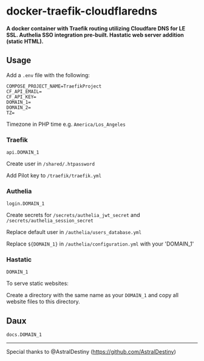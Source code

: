 # docker-traefik-cloudflaredns

#### A docker container with Traefik routing utilizing Cloudfare DNS for LE SSL. Authelia SSO integration pre-built. Hastatic web server addition (static HTML).

## Usage

Add a `.env` file with the following:

```
COMPOSE_PROJECT_NAME=TraefikProject
CF_API_EMAIL=
CF_API_KEY=
DOMAIN_1=
DOMAIN_2=
TZ=
```
Timezone in PHP time e.g. `America/Los_Angeles`

### Traefik
`api.DOMAIN_1`

Create user in `/shared/.htpassword`

Add Pilot key to `/traefik/traefik.yml`

### Authelia
`login.DOMAIN_1`

Create secrets for `/secrets/authelia_jwt_secret` and `/secrets/authelia_session_secret`

Replace default user in `/authelia/users_database.yml`

Replace `${DOMAIN_1}` in `/authelia/configuration.yml` with your 'DOMAIN_1'

### Hastatic
`DOMAIN_1`

To serve static websites:

Create a directory with the same name as your `DOMAIN_1` and copy all website files to this directory.

## Daux
`docs.DOMAIN_1`

<hr>

Special thanks to @AstralDestiny (https://github.com/AstralDestiny)